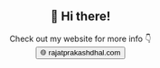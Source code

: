 <h2 align="center">👋 Hi there!</h2>
<p align="center">
  Check out my website for more info 👇<br>
  <a href="https://rajatprakashdhal.com" target="_blank">
    <button>🌐 rajatprakashdhal.com</button>
  </a>
</p>
